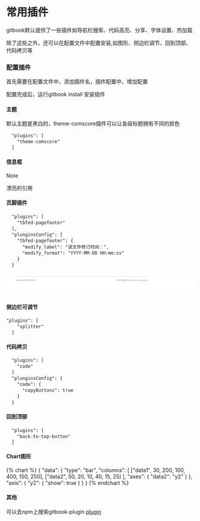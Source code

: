 # 常用插件

gitbook默认提供了一些插件如导航栏搜索、代码高亮、分享、字体设置、热加载

除了这些之外，还可以在配置文件中配置安装,如图形、侧边栏调节、回到顶部、代码拷贝等

### 配置插件

首先需要在配置文件中，添加插件名，插件配置中，增加配置

配置完成后，运行gitbook install 安装插件

#### 主题
默认主题是黑白的，theme-comscore插件可以让各级标题拥有不同的颜色
```
  "plugins": [
    "theme-comscore"
  ]
```
#### 信息框
> [!NOTE]
> 漂亮的引用

#### 页脚插件
```
  "plugins": [
    "tbfed-pagefooter"
  ],
  "plunginsConfig": {
    "tbfed-pagefooter": {
      "modify_label": "该文件修订时间：",
      "modify_format": "YYYY-MM-DD HH:mm:ss"
    }
  }
```

![footer](../../images/footer.png)

#### 侧边栏可调节
```
"plugins": [
    "splitter"
  ]
```
#### 代码拷贝
```
  "plugins": [
    "code"
  ]
  "plunginsConfig": {
    "code": {
      "copyButtons": true
    }
  }
```
#### 回到顶部
```
  "plugins": [
    "back-to-top-button"
  ]
```

#### Chart图形
{% chart %}
{
    "data": {
        "type": "bar",
        "columns": [
            ["data1", 30, 200, 100, 400, 150, 250],
            ["data2", 50, 20, 10, 40, 15, 25]
        ],
        "axes": {
            "data2": "y2"
        }
    },
    "axis": {
        "y2": {
            "show": true
        }
    }
}
{% endchart %}


#### 其他
可以去npm上搜索gitbook-plugin [plugin](https://www.npmjs.com/search?q=gitbook-plugin)


